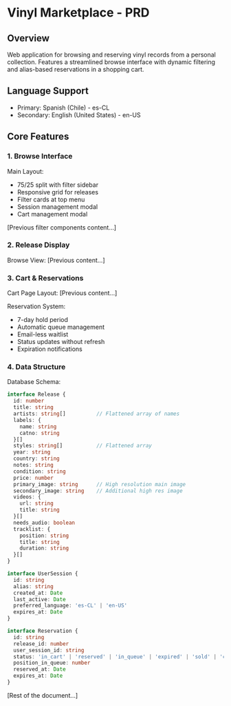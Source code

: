 # Vinyl Marketplace - PRD

## Overview
Web application for browsing and reserving vinyl records from a personal collection. Features a streamlined browse interface with dynamic filtering and alias-based reservations in a shopping cart.

## Language Support
- Primary: Spanish (Chile) - es-CL
- Secondary: English (United States) - en-US

## Core Features

### 1. Browse Interface

Main Layout:
- 75/25 split with filter sidebar
- Responsive grid for releases
- Filter cards at top menu
- Session management modal
- Cart management modal

[Previous filter components content...]

### 2. Release Display

Browse View:
[Previous content...]

### 3. Cart & Reservations
Cart Page Layout:
[Previous content...]

Reservation System:
- 7-day hold period
- Automatic queue management
- Email-less waitlist
- Status updates without refresh
- Expiration notifications

### 4. Data Structure

Database Schema:
```typescript
interface Release {
  id: number
  title: string
  artists: string[]          // Flattened array of names
  labels: {
    name: string
    catno: string
  }[]
  styles: string[]           // Flattened array
  year: string
  country: string
  notes: string
  condition: string
  price: number
  primary_image: string      // High resolution main image
  secondary_image: string    // Additional high res image
  videos: {
    url: string
    title: string
  }[]
  needs_audio: boolean
  tracklist: {
    position: string
    title: string
    duration: string
  }[]
}

interface UserSession {
  id: string
  alias: string
  created_at: Date
  last_active: Date
  preferred_language: 'es-CL' | 'en-US'
  expires_at: Date
}

interface Reservation {
  id: string
  release_id: number
  user_session_id: string
  status: 'in_cart' | 'reserved' | 'in_queue' | 'expired' | 'sold' | 'cancelled'
  position_in_queue: number
  reserved_at: Date
  expires_at: Date
}
```

[Rest of the document...]